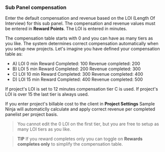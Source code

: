 ### Sub Panel compensation

Enter the default compensation and revenue based on the LOI (Length Of Interview) for this sub panel. The compensation and revenue values must be entered in **Reward Points**. The LOI is entered in minutes.

The compensation table starts with 0 and you can have as many tiers as you like. The system determines correct compensation automatically when you setup new projects. Let's imagine you have defined your compensation table as:

- A) LOI 0 min Reward Completed: 100 Revenue completed: 200 
- B) LOI 5 min Reward Completed: 200 Revenue completed: 300 
- C) LOI 10 min Reward Completed: 300 Revenue completed: 400 
- D) LOI 15 min Reward Completed: 400 Revenue completed: 500 

If project's LOI is set to 12 minutes compensation tier C is used. 
If project's LOI is over 15 the last tier is always used.

If you enter project's billable cost to the client in **Project Settings** Sample Ninja will automaticlly calculate and apply correct revenue per completed panelist per project basis.

> You cannot edit the 0 LOI on the first tier, but you are free to setup as many LOI tiers as you like.

> **TIP** If you reward completes only you can toggle on **Rewards completes only** to simplify the compensation table.


